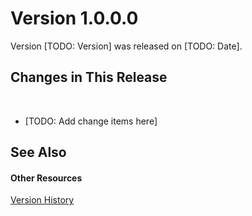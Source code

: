 # Version 1.0.0.0

Version [TODO: Version] was released on [TODO: Date].



## Changes in This Release
&nbsp;<ul><li>
[TODO: Add change items here]</li></ul>

## See Also


#### Other Resources
<a href="5b54145a-fe3b-40f2-830b-f26de458c478">Version History</a><br />